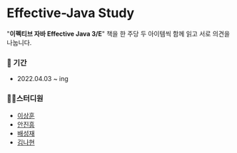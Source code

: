 # Effective-Java Study

"**이펙티브 자바 Effective Java 3/E**" 책을 한 주당 두 아이템씩 함께 읽고 서로 의견을 나눕니다.

### 📅 기간

* 2022.04.03 ~ ing

### 🏃‍♂️스터디원

* [이상훈](https://github.com/ss-hoon)
* [안진흥](https://github.com/heung27)
* [배성재](https://github.com/0yeap95d)
* [김나현](https://github.com/nhkiiim)
